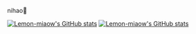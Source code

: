 nihao🤗

[![Lemon-miaow's GitHub stats](https://github-readme-stats.vercel.app/api?username=Lemon-miaow&include_all_commits=true&hide=stars&show_icons=true&count_private=true)](https://github.com/anuraghazra/github-readme-stats)
[![Lemon-miaow's GitHub stats](https://github-readme-stats.vercel.app/api/top-langs/?username=Lemon-miaow&layout=compact&langs_count=9&card_width=400px&size_weight=0.5&count_weight=0.5)](https://github.com/anuraghazra/github-readme-stats)

